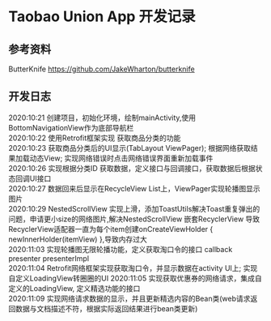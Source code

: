 # Taobao Union App 开发记录
## 参考资料  
  ButterKnife https://github.com/JakeWharton/butterknife
  
## 开发日志
  2020:10:21 创建项目，初始化环境，绘制mainActivity,使用BottomNavigationView作为底部导航栏  
  2020:10:22 使用Retrofit框架实现 获取商品分类的功能  
  2020:10:23 获取商品分类后的UI显示(TabLayout ViewPager); 根据网络获取结果加载动态View; 实现网络错误时点击网络错误界面重新加载事件  
  2020:10:26 实现根据分类ID 获取数据，定义接口与回调接口，获取数据后根据状态回调UI接口  
  2020:10:27 数据回来后显示在RecycleView List上，ViewPager实现轮播图显示图片  
  2020:10:29 NestedScrollView 实现上滑，添加ToastUtils解决Toast重复弹出的问题，申请更小size的网络图片,解决NestedScrollView 嵌套RecyclerView 导致RecyclerView适配器一直为每个item创建onCreateViewHolder { newInnerHolder(itemView) },导致内存过大  
  2020:11:03 实现轮播图无限轮播功能，定义获取淘口令的接口 callback presenter presenterImpl  
  2020:11:04 Retrofit网络框架实现获取淘口令，并显示数据在activity UI上; 实现自定义LoadingView转圈圈的UI
  2020:11:05 实现获取优惠券的网络请求，集成自定义的LoadingView, 定义精选功能的接口  
  2020:11:09 实现网络请求数据的显示，并且更新精选内容的Bean类(web请求返回数据与文档描述不符，根据实际返回结果进行bean类更新)  
  
  
  
  
